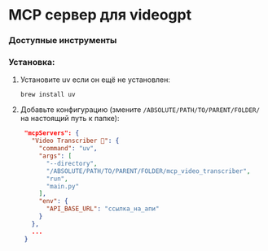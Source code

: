 # MCP сервер для videogpt

### Доступные инструменты

### Установка:

1. Установите uv если он ещё не установлен:
   ```shell
   brew install uv
   ```
2. Добавьте конфигурацию (змените `/ABSOLUTE/PATH/TO/PARENT/FOLDER/` на настоящий путь к папке):
   ```json
    "mcpServers": {
      "Video Transcriber 🐉": {
        "command": "uv",
        "args": [
          "--directory",
          "/ABSOLUTE/PATH/TO/PARENT/FOLDER/mcp_video_transcriber",
          "run",
          "main.py"
        ],
        "env": {
          "API_BASE_URL": "ссылка_на_апи"
        }
      },
      ...
    }
   ```
